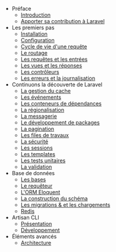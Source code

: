 - Préface
    - [Introduction](/docs/introduction)
    - [Apporter sa contribution à Laravel](/docs/contributing)
- Les premiers pas
    - [Installation](/docs/installation)
    - [Configuration](/docs/configuration)
    - [Cycle de vie d'une requête](/docs/lifecycle)
    - [Le routage](/docs/routing)
    - [Les requêtes et les entrées](/docs/requests)
    - [Les vues et les réponses](/docs/responses)
    - [Les contrôleurs](/docs/controllers)
    - [Les erreurs et la journalisation](/docs/errors)
- Continuons la découverte de Laravel
    - [La gestion du cache](/docs/cache)
    - [Les événements](/docs/events)
    - [Les conteneurs de dépendances](/docs/ioc)
    - [La régionalisation](/docs/localization)
    - [La messagerie](/docs/mail)
    - [Le développement de packages](/docs/packages)
    - [La pagination](/docs/pagination)
    - [Les files de travaux](/docs/queues)
    - [La sécurité](/docs/security)
    - [Les sessions](/docs/session)
    - [Les templates](/docs/templates)
    - [Les tests unitaires](/docs/testing)
    - [La validation](/docs/validation)
- Base de données
    - [Les bases](/docs/database)
    - [Le requêteur](/docs/queries)
    - [L'ORM Eloquent](/docs/eloquent)
    - [La construction du schéma](/docs/schema)
    - [Les migrations & et les chargements](/docs/migrations)
    - [Redis](/docs/redis)
- Artisan CLI
    - [Présentation](/docs/artisan)
    - [Développement](/docs/commands)
- Éléments avancés
    - [Architecture](#)
